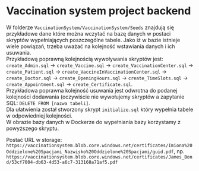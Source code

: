 # Vaccination system project backend

W folderze `VaccinationSystem/VaccinationSystem/Seeds` znajdują się przykładowe dane które można wczytać na bazę danych w postaci skryptów wypełniających poszczególne tabele.
Jako iż w bazie istnieje wiele powiązań, trzeba uważać na kolejność wstawiania danych i ich usuwania.  
Przykładową poprawną kolejnością wywoływania skryptów jest:  
`create_Admin.sql` -> `create_Vaccine.sql` -> `create_VaccinationCenter.sql` -> `create_Patient.sql` -> `create_VaccineInVaccinationCenter.sql` -> `create_Doctor.sql` -> `create_OpeningHours.sql` -> `create_TimeSlots.sql` -> `create_Appointment.sql` -> `create_Certificate.sql`.  
Przykładowa poprawna kolejność usuwania jest odwrotna do podanej kolejności dodawania (oczywiście nie wywołujemy skryptów a zapytanie SQL: `DELETE FROM [nazwa tabeli]`.  
Dla ułatwienia został stworzony skrypt `initialize.sql` który wypełnia tabele w odpowiedniej kolejności.  
W obrazie bazy danych w Dockerze do wypełniania bazy korzystamy z powyższego skryptu.

Postać URL w storage: `https://vaccinationsystem.blob.core.windows.net/certificates/Imiona%20Oddzielone%20Spacjami_Nazwisko%20Oddzielone%20Spacjami/guid.pdf`, np.  
`https://vaccinationsystem.blob.core.windows.net/certificates/James_Bond/53cf7004-db63-4d53-a6c7-313168a71af5.pdf`
